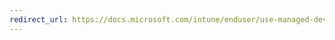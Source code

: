 ```yaml
---
redirect_url: https://docs.microsoft.com/intune/enduser/use-managed-devices-to-get-your-work-done
---
```

